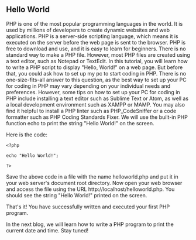 ## Hello World

PHP is one of the most popular programming languages in the world. It is used by millions of developers to create dynamic websites and web applications. 
PHP is a server-side scripting language, which means it is executed on the server before the web page is sent to the browser.
 PHP is free to download and use, and it is easy to learn for beginners.
There is no standard way to make a PHP file. However, most PHP files are created using a text editor, such as Notepad or TextEdit.
In this tutorial, you will learn how to write a PHP script to display "Hello, World!" on a web page.
But before that, you could ask how to set up my pc to start coding in PHP.
There is no one-size-fits-all answer to this question, as the best way to set up your PC for coding in PHP may vary depending on your individual needs and preferences. However, some tips on how to set up your PC for coding in PHP include installing a text editor such as Sublime Text or Atom, as well as a local development environment such as XAMPP or MAMP. You may also find it helpful to install a PHP linter such as PHP_CodeSniffer or a code formatter such as PHP Coding Standards Fixer.
We will use the built-in PHP function echo to print the string "Hello World!" on the screen.

Here is the code:

```
<?php

echo "Hello World!";

?>
```

Save the above code in a file with the name helloworld.php and put it in your web server's document root directory. Now open your web browser and access the file using the URL http://localhost/helloworld.php. You should see the string "Hello World!" printed on the screen.

That's it! You have successfully written and executed your first PHP program.

In the next blog, we will learn how to write a PHP program to print the current date and time. Stay tuned!


